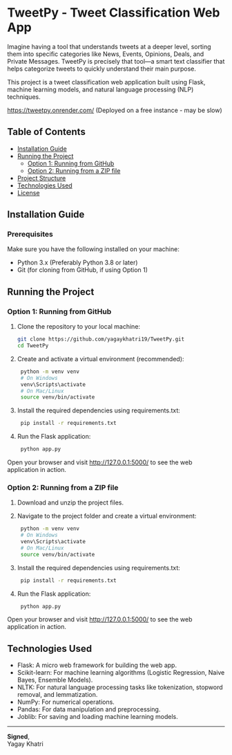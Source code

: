 # TweetPy - Tweet Classification Web App
Imagine having a tool that understands tweets at a deeper level, sorting them into specific categories like News, Events, Opinions, Deals, and Private Messages. TweetPy is precisely that tool—a smart text classifier that helps categorize tweets to quickly understand their main purpose.

This project is a tweet classification web application built using Flask, machine learning models, and natural language processing (NLP) techniques.

https://tweetpy.onrender.com/ (Deployed on a free instance - may be slow)

## Table of Contents
- [Installation Guide](#installation-guide)
- [Running the Project](#running-the-project)
  - [Option 1: Running from GitHub](#option-1-running-from-github)
  - [Option 2: Running from a ZIP file](#option-2-running-from-a-zip-file)
- [Project Structure](#project-structure)
- [Technologies Used](#technologies-used)
- [License](#license)

## Installation Guide

### Prerequisites
Make sure you have the following installed on your machine:
- Python 3.x (Preferably Python 3.8 or later)
- Git (for cloning from GitHub, if using Option 1)

## Running the Project

### Option 1: Running from GitHub
1. Clone the repository to your local machine:

   ```bash
   git clone https://github.com/yagaykhatri19/TweetPy.git
   cd TweetPy

2. Create and activate a virtual environment (recommended):
   ```bash
    python -m venv venv
    # On Windows
    venv\Scripts\activate
    # On Mac/Linux
    source venv/bin/activate

3. Install the required dependencies using requirements.txt:

   ```bash
    pip install -r requirements.txt

4. Run the Flask application:

   ```bash
    python app.py

Open your browser and visit http://127.0.0.1:5000/ to see the web application in action.

### Option 2: Running from a ZIP file
1. Download and unzip the project files.

2. Navigate to the project folder and create a virtual environment:
   ```bash
    python -m venv venv
    # On Windows
    venv\Scripts\activate
    # On Mac/Linux
    source venv/bin/activate

3. Install the required dependencies using requirements.txt:

   ```bash
    pip install -r requirements.txt

4. Run the Flask application:

   ```bash
    python app.py

Open your browser and visit http://127.0.0.1:5000/ to see the web application in action.

## Technologies Used
- Flask: A micro web framework for building the web app.
- Scikit-learn: For machine learning algorithms (Logistic Regression, Naive Bayes, Ensemble Models).
- NLTK: For natural language processing tasks like tokenization, stopword removal, and lemmatization.
- NumPy: For numerical operations.
- Pandas: For data manipulation and preprocessing.
- Joblib: For saving and loading machine learning models.


---

**Signed**,  
Yagay Khatri
